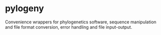 pylogeny
=====

Convenience wrappers for phylogenetics software, sequence manipulation and file format conversion, error handling and file input-output.